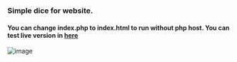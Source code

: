 ### Simple dice for website.
#### You can change index.php to index.html to run without php host. You can test live version in [here](https://jaakkotalvitie.fi/noppa/og.php)
![image](https://github.com/jaakka/JS_html_dice_with_graph/assets/25456491/8eac16b1-9708-498f-b896-ba893d3725f0)
